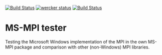 [![Build Status](https://travis-ci.org/miroi/msmpi-tester.svg?branch=master)](https://travis-ci.org/miroi/msmpi-tester/builds)
[![wercker status](https://app.wercker.com/status/eeaaf64c7f1cb7f9d4298dcf5570ffdd/m "wercker status")](https://app.wercker.com/project/bykey/eeaaf64c7f1cb7f9d4298dcf5570ffdd)
[![Build Status](https://ci.appveyor.com/api/projects/status/github/miroi/msmpi-tester?branch=master&svg=true)](https://ci.appveyor.com/project/miroi/msmpi-tester/history)


MS-MPI tester
=============


Testing the Microsoft Windows implementation of the MPI  in the own MS-MPI package and comparison with other (non-Windows) MPI libraries.


